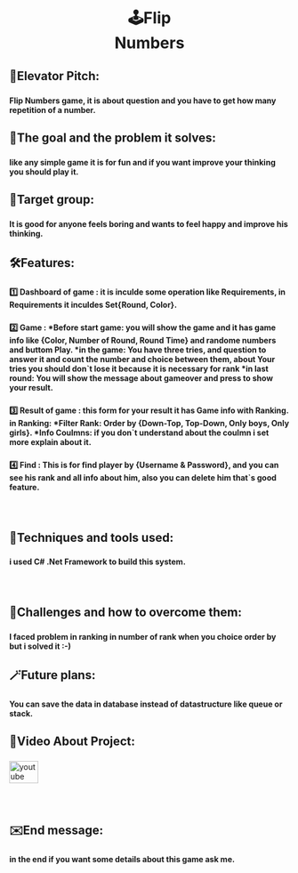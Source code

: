 <h1 align="center">🕹️Flip<br>Numbers</h1>

###

<h2 align="left">👀Elevator Pitch:</h2>

###

<h4 align="left">Flip Numbers game, it is about question and you have to get how many repetition of a number.</h4>

###

<h2 align="left">🎯The goal and the problem it solves:</h2>

###

<h4 align="left">like any simple game it is for fun and if you want improve your thinking you should play it.</h4>

###

<h2 align="left">📢Target group:</h2>

###

<h4 align="left">It is good for anyone feels boring and wants to feel happy and improve his thinking.</h4>

###

<h2 align="left">🛠️Features:</h2>

###

<h4 align="left">1️⃣ Dashboard of game : it is inculde some operation like Requirements, in Requirements it inculdes Set{Round, Color}.</h4>

###

<h4 align="left">2️⃣ Game : *Before start game: you will show the game and it has game info like {Color, Number of Round, Round Time} and randome numbers and buttom Play. *in the game: You have three tries, and question to answer it and count the number and choice between them, about Your tries you should don`t lose it because it is necessary for rank *in last round: You will show the message about gameover and press to show your result.</h4>

###

<h4 align="left">3️⃣ Result of game : this form for your result it has Game info with Ranking. in Ranking: *Filter Rank: Order by {Down-Top, Top-Down, Only boys, Only girls}. *Info Coulmns: if you don`t understand about the coulmn i set more explain about it.</h4>

###

<h4 align="left">4️⃣ Find : This is for find player by {Username & Password}, and you can see his rank and all info about him, also you can delete him that`s good feature.</h4>

###

<br clear="both">

<h2 align="left">🧰Techniques and tools used:</h2>

###

<h4 align="left">i used C# .Net Framework to build this system.</h4>

###

<br clear="both">

<h2 align="left">🧱Challenges and how to overcome them:</h2>

###

<h4 align="left">I faced problem in ranking in number of rank when you choice order by but i solved it :-)</h4>

###

<h2 align="left">🪄Future plans:</h2>

###

<h4 align="left">You can save the data in database instead of datastructure like queue or stack.</h4>

###

<h2 align="left">🎥Video About Project:</h2>

###

<div align="left">
  <a href="https://youtu.be/3QS8LGMcGHk?feature=shared" target="_blank">
    <img src="https://raw.githubusercontent.com/maurodesouza/profile-readme-generator/master/src/assets/icons/social/youtube/default.svg" width="52" height="40" alt="youtube logo"  />
  </a>
</div>

###

<br clear="both">

<h2 align="left">✉️End message:</h2>

###

<h4 align="left">in the end if you want some details about this game ask me.</h4>

###
